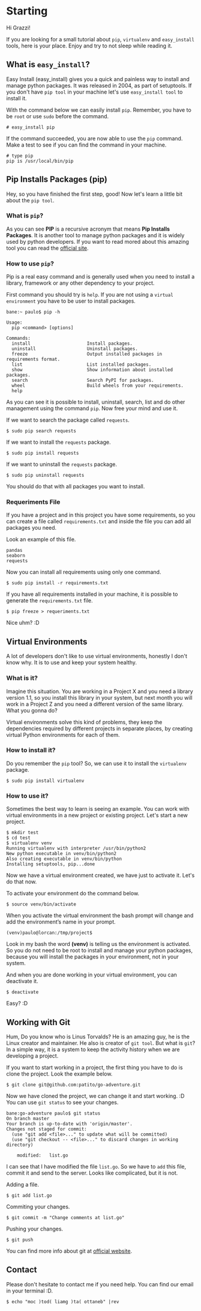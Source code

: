 # Starting

Hi Grazzi!

If you are looking for a small tutorial about `pip`, `virtualenv` and `easy_install` tools, here is your place. Enjoy and try to not sleep while reading it. 

## What is `easy_install`?

Easy Install (easy_install) gives you a quick and painless way to install and manage python packages. It was released in 2004, as part of setuptools. If you don't have `pip tool` in your machine let's use `easy_install tool` to install it.

With the command below we can easily install `pip`. Remember, you have to be `root` or use `sudo` before the command.

```shell
# easy_install pip
```

If the command succeeded, you are now able to use the `pip` command. Make a test to see if you can find the command in your machine.

```shell
# type pip
pip is /usr/local/bin/pip
```

## Pip Installs Packages (pip)

Hey, so you have finished the first step, good! Now let's learn a little bit about the `pip tool`. 

### What is `pip`?

As you can see **PIP** is a recursive acronym that means **Pip Installs Packages**. It is another tool to manage python packages and it is widely used by python developers. If you want to read mored about this amazing tool you can read the [official site](https://pip.pypa.io/en/stable/).

### How to use `pip`?

Pip is a real easy command and is generally used when you need to install a library, framework or any other dependency to your project.

First command you should try is `help`. If you are not using a `virtual environment` you have to be user to install packages.

```shell
bane:~ paulo$ pip -h

Usage:   
  pip <command> [options]

Commands:
  install                     Install packages.
  uninstall                   Uninstall packages.
  freeze                      Output installed packages in requirements format.
  list                        List installed packages.
  show                        Show information about installed packages.
  search                      Search PyPI for packages.
  wheel                       Build wheels from your requirements.
  help   
```

As you can see it is possible to install, uninstall, search, list and do  other management using the command `pip`. Now free your mind and use it.

If we want to search the package called `requests`.

```shell
$ sudo pip search requests
```

If we want to install the `requests` package.
```shell
$ sudo pip install requests
```

If we want to uninstall the `requests` package.
```shell
$ sudo pip uninstall requests
```

You should do that with all packages you want to install.

### Requeriments File

If you have a project and in this project you have some requirements, so you can create a file called `requirements.txt` and inside the file you can add all packages you need.

Look an example of this file.

```shell
pandas
seaborn
requests
```

Now you can install all requirements using only one command.

```shell
$ sudo pip install -r requirements.txt
```

If you have all requirements installed in your machine, it is possible to generate the `requirements.txt` file.

```shell
$ pip freeze > requeriments.txt
```

Nice uhm? :D

## Virtual Environments

A lot of developers don't like to use virtual environments, honestly I don't know why. It is to use and keep your system healthy.

### What is it?

Imagine this situation. You are working in a Project X and you need a library version 1.1, so you install this library in your system, but next month you will work in a Project Z and you need a different version of the same library. What you gonna do?

Virtual environments solve this kind of problems, they keep the dependencies required by different projects in separate places, by creating virtual Python environments for each of them.

### How to install it?

Do you remember the `pip` tool? So, we can use it to install the `virtualenv` package.

```shell
$ sudo pip install virtualenv
```

### How to use it?

Sometimes the best way to learn is seeing an example. You can work with virtual environments in a new project or existing project. Let's start a new project.

```shell
$ mkdir test
$ cd test
$ virtualenv venv
Running virtualenv with interpreter /usr/bin/python2
New python executable in venv/bin/python2
Also creating executable in venv/bin/python
Installing setuptools, pip...done
```

Now we have a virtual environment created, we have just to activate it. Let's do that now.

To activate your environment do the command below.

```shell
$ source venv/bin/activate
```

When you activate the virtual environment the bash prompt will change and add the environment’s name in your prompt.

```shell
(venv)paulo@lorcan:/tmp/project$
```

Look in my bash the word **(venv)** is telling us the environment is activated. So you do not need to be root to install and manage your python packages, because you will install the packages in your environment, not in your system.

And when you are done working in your virtual environment, you can deactivate it.

```shell
$ deactivate
```

Easy? :D


## Working with Git

Hum, Do you know who is Linus Torvalds? He is an amazing guy, he is the Linux creator and maintainer. He also is creator of `git tool`. But what is `git`?  In a simple way, it is a system to keep the activity history when we are developing a project.

If you want to start working in a project, the first thing you have to do is clone the project. Look the example below.

```shell
$ git clone git@github.com:patito/go-adventure.git
```

Now we have cloned the project, we can change it and start working. :D You can use `git status` to see your changes.

```shell
bane:go-adventure paulo$ git status
On branch master
Your branch is up-to-date with 'origin/master'.
Changes not staged for commit:
  (use "git add <file>..." to update what will be committed)
  (use "git checkout -- <file>..." to discard changes in working directory)

	modified:   list.go
```

I can see that I have modified the file `list.go`. So we have to `add` this file, commit it and send to the server. Looks like complicated, but it is not.

Adding a file.
```shell
$ git add list.go
```

Commiting your changes.
```shell
$ git commit -m "Change comments at list.go"
```

Pushing your changes.
```shell
$ git push
```

You can find more info about git at [official website](https://git-scm.com/book/en/v2/Getting-Started-About-Version-Control).

## Contact

Please don't hesitate to contact me if you need help. You can find our email in your terminal :D.

```shell
$ echo "moc )tod( liamg )ta( ottaneb" |rev
```
